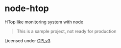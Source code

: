 node-htop
=========

HTop like monitoring system with node

> This is a sample project, not ready for production

Licensed under [GPLv3](https://github.com/krampstudio/YajMember/blob/master/LICENSE-GPL)
